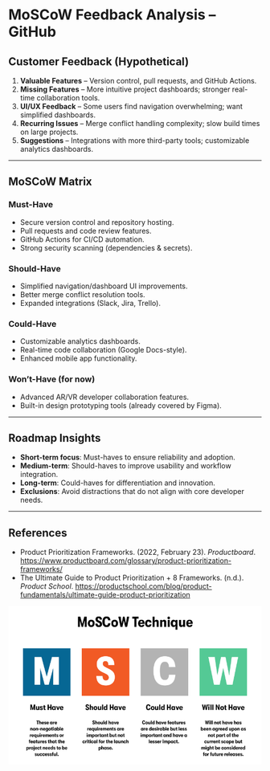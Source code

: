 # MoSCoW Feedback Analysis – GitHub

## Customer Feedback (Hypothetical)
1. **Valuable Features** – Version control, pull requests, and GitHub Actions.  
2. **Missing Features** – More intuitive project dashboards; stronger real-time collaboration tools.  
3. **UI/UX Feedback** – Some users find navigation overwhelming; want simplified dashboards.  
4. **Recurring Issues** – Merge conflict handling complexity; slow build times on large projects.  
5. **Suggestions** – Integrations with more third-party tools; customizable analytics dashboards.

---

## MoSCoW Matrix

### Must-Have
- Secure version control and repository hosting.  
- Pull requests and code review features.  
- GitHub Actions for CI/CD automation.  
- Strong security scanning (dependencies & secrets).

### Should-Have
- Simplified navigation/dashboard UI improvements.  
- Better merge conflict resolution tools.  
- Expanded integrations (Slack, Jira, Trello).  

### Could-Have
- Customizable analytics dashboards.  
- Real-time code collaboration (Google Docs-style).  
- Enhanced mobile app functionality.  

### Won’t-Have (for now)
- Advanced AR/VR developer collaboration features.  
- Built-in design prototyping tools (already covered by Figma).  

---

## Roadmap Insights
- **Short-term focus**: Must-haves to ensure reliability and adoption.  
- **Medium-term**: Should-haves to improve usability and workflow integration.  
- **Long-term**: Could-haves for differentiation and innovation.  
- **Exclusions**: Avoid distractions that do not align with core developer needs.  

---

## References
- Product Prioritization Frameworks. (2022, February 23). *Productboard*. https://www.productboard.com/glossary/product-prioritization-frameworks/  
- The Ultimate Guide to Product Prioritization + 8 Frameworks. (n.d.). *Product School*. https://productschool.com/blog/product-fundamentals/ultimate-guide-product-prioritization  

![MoSCoW Matrix Diagram](Photos/moscow.png)

